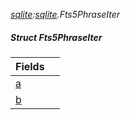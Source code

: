 _[sqlite](../../modules/sqlite/sqlite-module.md):[sqlite](../../modules/sqlite/sqlite-module.md).Fts5PhraseIter_
##### Struct Fts5PhraseIter

| Fields | |
|:---|:---|
| [a](sqlite-fts5phraseiter-a.md) |  |
| [b](sqlite-fts5phraseiter-b.md) |  |
